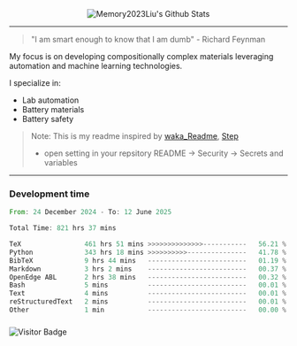 <div align="center">
    <img align="center" src="https://github-readme-stats.vercel.app/api?username=Memory2023Liu&show_icons=true&count_private=true&hide_border=true" alt="Memory2023Liu's Github Stats"></img>
</div>

---

> "I am smart enough to know that I am dumb" - Richard Feynman 

My focus is on developing compositionally complex materials leveraging automation and machine learning technologies.

I specialize in:
- Lab automation
- Battery materials
- Battery safety

> Note: This is my readme inspired by [waka_Readme](https://github.com/marketplace/actions/waka-readme), [Step](https://github.com/orgs/community/discussions/116451)
> - open setting in your repsitory README -> Security -> Secrets and variables

---

### Development time
<!--START_SECTION:waka-->

```rust
From: 24 December 2024 - To: 12 June 2025

Total Time: 821 hrs 37 mins

TeX                461 hrs 51 mins >>>>>>>>>>>>>>-----------   56.21 %
Python             343 hrs 18 mins >>>>>>>>>>---------------   41.78 %
BibTeX             9 hrs 44 mins   -------------------------   01.19 %
Markdown           3 hrs 2 mins    -------------------------   00.37 %
OpenEdge ABL       2 hrs 38 mins   -------------------------   00.32 %
Bash               5 mins          -------------------------   00.01 %
Text               4 mins          -------------------------   00.01 %
reStructuredText   2 mins          -------------------------   00.01 %
Other              1 min           -------------------------   00.00 %
```

<!--END_SECTION:waka-->

### 

![Visitor Badge](https://visitor-badge.laobi.icu/badge?page_id=Memory2023Liu.Memory2023Liu)
